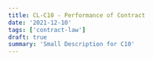 ```yaml
---
title: CL-C10 - Performance of Contract
date: '2021-12-10'
tags: ['contract-law']
draft: true
summary: 'Small Description for C10'
---
```

